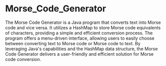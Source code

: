 # Morse_Code_Generator
The Morse Code Generator is a Java program that converts text into Morse code and vice versa. It utilizes a HashMap to store Morse code equivalents of characters, providing a simple and efficient conversion process. The program offers a menu-driven interface, allowing users to easily choose between converting text to Morse code or Morse code to text. By leveraging Java's capabilities and the HashMap data structure, the Morse Code Generator delivers a user-friendly and efficient solution for Morse code conversion.
